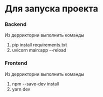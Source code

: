 # Для запуска проекта 
### Backend
Из дерриктории выполнить команды
1. pip install requirements.txt
2. uvicorn main:app --reload

### Frontend
Из дерриктории выполнить команды
1.  npm --save-dev install
2.  yarn dev